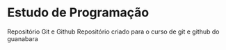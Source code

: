 # Estudo de Programação
 Repositório Git e Github
Repositório criado para o curso de git e github do guanabara